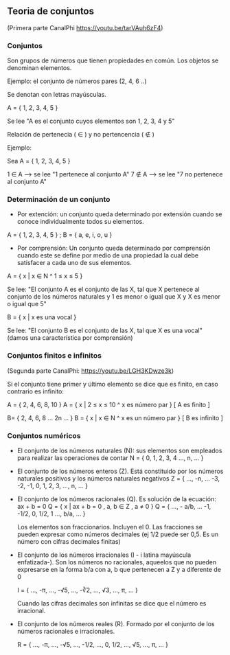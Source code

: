 ## Teoria de conjuntos
(Primera parte CanalPhi https://youtu.be/tarVAuh6zF4)

### Conjuntos
Son grupos de números que tienen propiedades en común. Los objetos se denominan elementos. 

Ejemplo: el conjunto de números pares (2, 4, 6 ..)

Se denotan con letras mayúsculas.

A = { 1, 2, 3, 4, 5 }

Se lee "A es el conjunto cuyos elementos son 1, 2, 3, 4 y 5"

Relación de pertenecia ( ∈ ) y no pertencencia ( ∉ )

Ejemplo: 

Sea A = { 1, 2, 3, 4, 5 }

1 ∈ A --> se lee "1 pertenece al conjunto A"
7 ∉ A --> se lee "7 no pertenece al conjunto A"

### Determinación de un conjunto
- Por extención: un conjunto queda determinado por extensión cuando se conoce individualmente todos su elementos.

A = { 1, 2, 3, 4, 5 } ; B = { a, e, i, o, u }

- Por comprensión: Un conjunto queda determinado por comprensión cuando este se define por medio de una propiedad la cual debe satisfacer a cada uno de sus elementos.

 A = { x | x ∈ N ^ 1 ≤ x ≤ 5 }

Se lee: "El conjunto A es el conjunto de las X, tal que X pertenece al conjunto de los números naturales y 1 es menor o igual que X y X es menor o igual que 5" 

B = { x | x es una vocal }

Se lee: "El conjunto B es el conjunto de las X, tal que X es una vocal" (damos una característica por comprensión)

### Conjuntos finitos e infinitos
(Segunda parte CanalPhi: https://youtu.be/LGH3KDwze3k)

Si el conjunto tiene primer y último elemento se dice que es finito, en caso contrario es infinito:

A = { 2, 4, 6, 8, 10 }
A = { x | 2 ≤ x ≤ 10 ^ x es número par  }
[ A es finito ]

B= { 2, 4, 6, 8 ... 2n ... }
B = { x | x ∈ N ^ x es un número par }
[ B es infinito ]

### Conjuntos numéricos
- El conjunto de los números naturales (N): sus elementos son empleados para realizar las operaciones de contar
	N = { 0, 1, 2, 3, 4 ..., n, ... }

- El conjunto de los números enteros (Z). Está constituido por los números naturales positivos y los números naturales negativos
	Z = { ..., -n, ... -3, -2, -1, 0, 1, 2, 3, ..., n, ... }

- El conjunto de los números racionales (Q). Es solución de la ecuación: ax + b = 0
	Q = { x | ax + b = 0  ,  a, b ∈ Z ,  a ≠ 0 }
	Q = { ..., - a/b, ... -1, -1/2, 0, 1/2, 1 ..., b/a, ... }

	Los elementos son fraccionarios. Incluyen el 0. Las fracciones se pueden expresar como números decimales (ej 1/2 puede ser 0,5. Es un número con cifras decimales finitas)

- El conjunto de los números irracionales (I - i latina mayúscula enfatizada-). Son los números no racionales, aqueelos que no pueden expresarse en la forma b/a con a, b que pertenecen a Z y a diferente de 0

	I = { ..., -π, ..., -√5, ..., -∛2, ..., √3, ..., π, ... }

	Cuando las cifras decimales son infinitas se dice que el número es irracional.

- El conjunto de los números reales (R). Formado por el conjunto de los números racionales e irracionales.

	R = { ..., -π, ..., -√5, ..., -1/2, ..., 0, 1/2, ..., √5, ..., π, ... }
